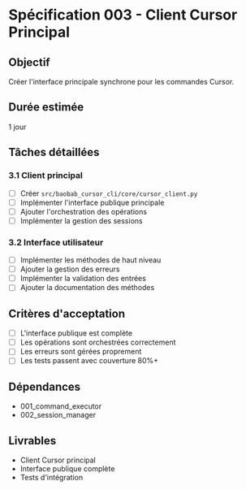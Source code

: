 # Spécification 003 - Client Cursor Principal

## Objectif
Créer l'interface principale synchrone pour les commandes Cursor.

## Durée estimée
1 jour

## Tâches détaillées

### 3.1 Client principal
- [ ] Créer `src/baobab_cursor_cli/core/cursor_client.py`
- [ ] Implémenter l'interface publique principale
- [ ] Ajouter l'orchestration des opérations
- [ ] Implémenter la gestion des sessions

### 3.2 Interface utilisateur
- [ ] Implémenter les méthodes de haut niveau
- [ ] Ajouter la gestion des erreurs
- [ ] Implémenter la validation des entrées
- [ ] Ajouter la documentation des méthodes

## Critères d'acceptation
- [ ] L'interface publique est complète
- [ ] Les opérations sont orchestrées correctement
- [ ] Les erreurs sont gérées proprement
- [ ] Les tests passent avec couverture 80%+

## Dépendances
- 001_command_executor
- 002_session_manager

## Livrables
- Client Cursor principal
- Interface publique complète
- Tests d'intégration
